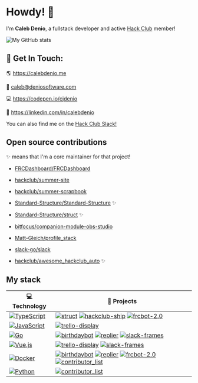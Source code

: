 # Howdy! 👋

I'm **Caleb Denio**, a fullstack developer and active [Hack Club](https://hackclub.com) member!

![My GitHub stats](https://github-readme-stats.vercel.app/api?username=cjdenio&show_icons=true&theme=tokyonight)

## 📝 Get In Touch:

🌎 https://calebdenio.me

📨 [caleb@deniosoftware.com](mailto:caleb@deniosoftware.com)

💻 https://codepen.io/cjdenio

💼 https://linkedin.com/in/calebdenio

You can also find me on the [Hack Club Slack!](hackclub.com/slack/)

## Open source contributions

✨ means that I'm a core maintainer for that project!

- [FRCDashboard/FRCDashboard](https://github.com/frcdashboard/frcdashboard)

- [hackclub/summer-site](https://github.com/hackclub/summer-site)

- [hackclub/summer-scrapbook](https://github.com/hackclub/summer-scrapbook)

- [Standard-Structure/Standard-Structure](https://github.com/Standard-Structure/Standard-Structure) ✨

- [Standard-Structure/struct](https://github.com/Standard-Structure/struct) ✨

- [bitfocus/companion-module-obs-studio](https://github.com/bitfocus/companion-module-obs-studio)

- [Matt-Gleich/profile_stack](https://github.com/Matt-Gleich/profile_stack)

- [slack-go/slack](https://github.com/slack-go/slack)

- [hackclub/awesome_hackclub_auto](https://github.com/hackclub/awesome_hackclub_auto) ✨

## My stack

<!-- START OF PROFILE STACK, DO NOT REMOVE -->
| 💻 **Technology** | 🚀 **Projects** |
|-|-|
| [![TypeScript](https://img.shields.io/static/v1?label=&message=TypeScript&color=007ACC&logo=typescript&logoColor=FFFFFF)](https://www.typescriptlang.org) | [![struct](https://img.shields.io/static/v1?label=&message=struct%20%28WIP%29&color=000605&logo=github&logoColor=white&labelColor=000605)](https://github.com/Standard-Structure/struct) [![hackclub-ship](https://img.shields.io/static/v1?label=&message=hackclub-ship&color=000605&logo=github&logoColor=white&labelColor=000605)](https://github.com/cjdenio/hackclub-ship) [![frcbot-2.0](https://img.shields.io/static/v1?label=&message=frcbot-2.0%20%28WIP%29&color=000605&logo=github&logoColor=white&labelColor=000605)](https://github.com/cjdenio/frcbot-2.0) |
| [![JavaScript](https://img.shields.io/static/v1?label=&message=JavaScript&color=F7DF1E&logo=javascript&logoColor=FFFFFF)](https://nodejs.org) | [![trello-display](https://img.shields.io/static/v1?label=&message=trello-display&color=000605&logo=github&logoColor=white&labelColor=000605)](https://github.com/deniosoftware/trello-display) |
| [![Go](https://img.shields.io/static/v1?label=&message=Go&color=00ADD8&logo=go&logoColor=FFFFFF)](https://golang.org) | [![birthdaybot](https://img.shields.io/static/v1?label=&message=birthdaybot&color=000605&logo=github&logoColor=white&labelColor=000605)](https://github.com/cjdenio/birthdaybot) [![replier](https://img.shields.io/static/v1?label=&message=replier&color=000605&logo=github&logoColor=white&labelColor=000605)](https://github.com/cjdenio/replier) [![slack-frames](https://img.shields.io/static/v1?label=&message=slack-frames%20%28WIP%29&color=000605&logo=github&logoColor=white&labelColor=000605)](https://github.com/cjdenio/slack-frames) |
| [![Vue.js](https://img.shields.io/static/v1?label=&message=Vue.js&color=4FC08D&logo=vue.js&logoColor=FFFFFF)](https://vuejs.org) | [![trello-display](https://img.shields.io/static/v1?label=&message=trello-display&color=000605&logo=github&logoColor=white&labelColor=000605)](https://github.com/deniosoftware/trello-display) [![slack-frames](https://img.shields.io/static/v1?label=&message=slack-frames%20%28WIP%29&color=000605&logo=github&logoColor=white&labelColor=000605)](https://github.com/cjdenio/slack-frames) |
| [![Docker](https://img.shields.io/static/v1?label=&message=Docker&color=2496ED&logo=docker&logoColor=FFFFFF)](https://www.docker.com) | [![birthdaybot](https://img.shields.io/static/v1?label=&message=birthdaybot&color=000605&logo=github&logoColor=white&labelColor=000605)](https://github.com/cjdenio/birthdaybot) [![replier](https://img.shields.io/static/v1?label=&message=replier&color=000605&logo=github&logoColor=white&labelColor=000605)](https://github.com/cjdenio/replier) [![frcbot-2.0](https://img.shields.io/static/v1?label=&message=frcbot-2.0%20%28WIP%29&color=000605&logo=github&logoColor=white&labelColor=000605)](https://github.com/deniosoftware/frcbot-2.0) [![contributor_list](https://img.shields.io/static/v1?label=&message=contributor_list&color=000605&logo=github&logoColor=white&labelColor=000605)](https://github.com/cjdenio/contributor_list) |
| [![Python](https://img.shields.io/static/v1?label=&message=Python&color=3776AB&logo=python&logoColor=FFFFFF)](https://python.org) | [![contributor_list](https://img.shields.io/static/v1?label=&message=contributor_list&color=000605&logo=github&logoColor=white&labelColor=000605)](https://github.com/cjdenio/contributor_list) |
<!-- END OF PROFILE STACK, DO NOT REMOVE -->
